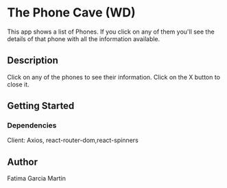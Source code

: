# The Phone Cave (WD)

This app shows a list of Phones. If you click on any of them you'll see the details of that phone with all the information available.

## Description

Click on any of the phones to see their information. Click on the X button to close it.

## Getting Started

### Dependencies

Client: Axios, react-router-dom,react-spinners


## Author

Fatima Garcia Martin
